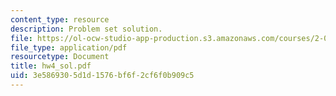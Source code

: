 ```yaml
---
content_type: resource
description: Problem set solution.
file: https://ol-ocw-studio-app-production.s3.amazonaws.com/courses/2-002-mechanics-and-materials-ii-spring-2004/3e5869305d1d1576bf6f2cf6f0b909c5_hw4_sol.pdf
file_type: application/pdf
resourcetype: Document
title: hw4_sol.pdf
uid: 3e586930-5d1d-1576-bf6f-2cf6f0b909c5
---
```

